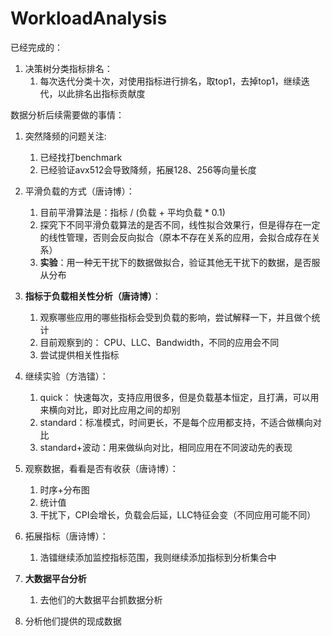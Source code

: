# WorkloadAnalysis

已经完成的：

1. 决策树分类指标排名：
    1. 每次迭代分类十次，对使用指标进行排名，取top1，去掉top1，继续迭代，以此排名出指标贡献度


数据分析后续需要做的事情：
1. 突然降频的问题关注:
    1. 已经找打benchmark
    2. 已经验证avx512会导致降频，拓展128、256等向量长度
   
3. 平滑负载的方式（唐诗博）：
    1. 目前平滑算法是：指标 / (负载 + 平均负载 * 0.1)
    2. 探究下不同平滑负载算法的是否不同，线性拟合效果行，但是得存在一定的线性管理，否则会反向拟合（原本不存在关系的应用，会拟合成存在关系）
    3. **实验**：用一种无干扰下的数据做拟合，验证其他无干扰下的数据，是否服从分布
       
4. **指标于负载相关性分析（唐诗博）**：
    1. 观察哪些应用的哪些指标会受到负载的影响，尝试解释一下，并且做个统计
    2. 目前观察到的： CPU、LLC、Bandwidth，不同的应用会不同
    3. 尝试提供相关性指标
       
5. 继续实验（方浩镭）：
    1. quick： 快速每次，支持应用很多，但是负载基本恒定，且打满，可以用来横向对比，即对比应用之间的却别
    2. standard：标准模式，时间更长，不是每个应用都支持，不适合做横向对比
    3. standard+波动：用来做纵向对比，相同应用在不同波动先的表现
       
6. 观察数据，看看是否有收获（唐诗博）：
    1. 时序+分布图
    2. 统计值
    3. 干扰下，CPI会增长，负载会后延，LLC特征会变（不同应用可能不同）
       
7. 拓展指标（唐诗博）：
    1. 浩镭继续添加监控指标范围，我则继续添加指标到分析集合中

8. **大数据平台分析**
    1. 去他们的大数据平台抓数据分析
  
9. 分析他们提供的现成数据
